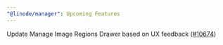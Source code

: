 ```yaml
---
"@linode/manager": Upcoming Features
---
```


Update Manage Image Regions Drawer based on UX feedback ([#10674](https://github.com/linode/manager/pull/10674))
